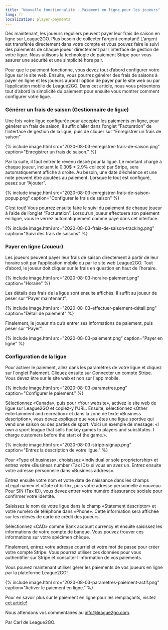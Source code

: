 ```yaml
---
title: "Nouvelle fonctionnalité - Paiement en ligne pour les joueurs"
lang: fr
localization: player-payments
---
```

Dès maintenant, les joueurs réguliers peuvent payer leur frais de saison en ligne sur League2GO. Plus besoin de collecter l’argent comptant! L’argent est transférée directement dans votre compte et vous pouvez faire le suivi des paiements de chaque joueur directement par l'interface de gestion de votre ligue. Nous utilisons la technologie de paiement Stripe pour vous assurer une sécurité et une simplicité hors pair.

Pour que le paiement fonctionne, vous devez tout d’abord configurer votre ligue sur le site web. Ensuite, vous pourrez générer des frais de saisons à payer en ligne et les joueurs auront l’option de payer par le site web ou par l’application mobile de League2GO. Dans cet article, nous vous présentons tout d’abord la simplicité du paiement pour ensuite vous montrer comment configurer votre ligue.

### Générer un frais de saison (Gestionnaire de ligue)

Une fois votre ligue configurée pour accepter les paiements en ligne, pour générer un frais de saison, il suffit d’aller dans l’onglet “Facturation” de l’interface de gestion de la ligue, puis de cliquer sur “Enregistrer un frais de saison”

{% include image.html src="2020-08-03-enregistrer-frais-de-saison.png" caption="Enregistrer un frais de saison." %}

Par la suite, il faut entrer le revenu désiré pour la ligue. Le montant chargé à chaque joueur, incluant le 0.30$ + 2.9% collecté par Stripe, sera automatiquement affiché à droite. Au besoin, une date d’échéance et une note peuvent être ajoutées au paiement. Lorsque le tout est configuré, pesez sur “Ajouter”.

{% include image.html src="2020-08-03-enregistrer-frais-de-saison-popup.png" caption="Configurer le frais de saison" %}

C’est tout! Vous pourrez ensuite faire le suivi du paiement de chaque joueur à l’aide de l’onglet “Facturation”. Lorsqu’un joueur effectuera son paiement en ligne, vous le verrez automatiquement comme payé dans cet interface.

<p>{% include image.html src="2020-08-03-frais-de-saison-tracking.png" caption="Suivi des frais de saisons" %}</p>

### Payer en ligne (Joueur)

Les joueurs peuvent payer leur frais de saison directement à partir de leur horaire soit par l’application mobile ou par le site web League2GO. Tout d’abord, le joueur doit cliquer sur le frais en question en haut de l’horaire.

{% include image.html src="2020-08-03-horaire-paiement.png" caption="Horaire" %}

Les détails des frais de la ligue sont ensuite affichés. Il suffit au joueur de peser sur “Payer maintenant”.

{% include image.html src="2020-08-03-effectuer-paiement-détail.png" caption="Détail de paiement" %}

Finalement, le joueur n’a qu’à entrer ses informations de paiement, puis peser sur “Payer”.

{% include image.html src="2020-08-03-paiement.png" caption="Payer en ligne" %}

### Configuration de la ligue

Pour activer le paiement, allez dans les paramètres de votre ligue et cliquez sur l'onglet Paiement. Cliquez ensuite sur Connecter un compte Stripe. Vous devez être sur le site web et non sur l'app mobile.

{% include image.html src="2020-08-03-parametres.png" caption="Configurer le paiement." %}

Sélectionnez «Canada», puis pour «Your website», activez le site web de ligue sur League2GO et copiez-y l’URL. Ensuite, sélectionnez «Other entertainment and recreation» et dans la zone de texte «Business description», vous devez expliquer que vous êtes une ligue sportive qui vend une saison ou des parties de sport. Voici un exemple de message: «I own a sport league that sells hockey games to players and substitutes. I charge customers before the start of the game.».

{% include image.html src="2020-08-03-stripe-signup.png" caption="Entrez la description de votre ligue." %}

Pour «Type of business», choisissez «Individual or sole proprietorship» et entrez votre «Business number (Tax ID)» si vous en avez un. Entrez ensuite votre adresse personnelle dans «Business address». 

Entrez ensuite votre nom et votre date de naissance dans les champs «Legal name» et «Date of birth», puis votre adresse personnelle à nouveau. Pour SIN (Tax ID), vous devez entrer votre numéro d’assurance sociale pour confirmer votre identité.

Saisissez le nom de votre ligue dans le champ «Statement descriptor» et votre numéro de téléphone dans «Phone». Cette information sera affichée sur les relevés de carte de crédit des joueurs.

Sélectionnez «CAD» comme Bank account currency et ensuite saisissez les informations de votre compte de banque. Vous pouvez trouver ces informations sur votre spécimen chèque.

Finalement, entrez votre adresse courriel et votre mot de passe pour créer votre compte Stripe. Vous pourrez utiliser ces données pour vous authentifier sur Stripe et consulter l’information de vos paiements.

Vous pouvez maintenant utiliser gérer les paiements de vos joueurs en ligne par la plateforme League2GO!

{% include image.html src="2020-08-03-parametres-paiement-actif.png" caption="Activer le paiement en ligne." %}

Pour en savoir plus sur le paiement en ligne pour les remplaçants, visitez [cet article!](https://blog.league2go.com/paiements-remplacant/)

Nous attendons vos commentaires au [info@league2go.com](mailto:info@league2go.com).

Par Carl de League2GO.
